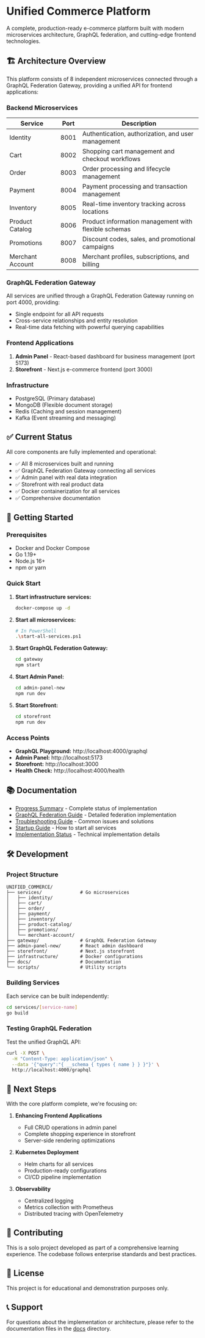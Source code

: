 # Unified Commerce Platform

A complete, production-ready e-commerce platform built with modern microservices architecture, GraphQL federation, and cutting-edge frontend technologies.

## 🏗️ Architecture Overview

This platform consists of 8 independent microservices connected through a GraphQL Federation Gateway, providing a unified API for frontend applications:

### Backend Microservices

| Service | Port | Description |
|---------|------|-------------|
| Identity | 8001 | Authentication, authorization, and user management |
| Cart | 8002 | Shopping cart management and checkout workflows |
| Order | 8003 | Order processing and lifecycle management |
| Payment | 8004 | Payment processing and transaction management |
| Inventory | 8005 | Real-time inventory tracking across locations |
| Product Catalog | 8006 | Product information management with flexible schemas |
| Promotions | 8007 | Discount codes, sales, and promotional campaigns |
| Merchant Account | 8008 | Merchant profiles, subscriptions, and billing |

### GraphQL Federation Gateway

All services are unified through a GraphQL Federation Gateway running on port 4000, providing:
- Single endpoint for all API requests
- Cross-service relationships and entity resolution
- Real-time data fetching with powerful querying capabilities

### Frontend Applications

1. **Admin Panel** - React-based dashboard for business management (port 5173)
2. **Storefront** - Next.js e-commerce frontend (port 3000)

### Infrastructure

- PostgreSQL (Primary database)
- MongoDB (Flexible document storage)
- Redis (Caching and session management)
- Kafka (Event streaming and messaging)

## ✅ Current Status

All core components are fully implemented and operational:

- ✅ All 8 microservices built and running
- ✅ GraphQL Federation Gateway connecting all services
- ✅ Admin panel with real data integration
- ✅ Storefront with real product data
- ✅ Docker containerization for all services
- ✅ Comprehensive documentation

## 🚀 Getting Started

### Prerequisites

- Docker and Docker Compose
- Go 1.19+
- Node.js 16+
- npm or yarn

### Quick Start

1. **Start infrastructure services:**
   ```bash
   docker-compose up -d
   ```

2. **Start all microservices:**
   ```bash
   # In PowerShell
   .\start-all-services.ps1
   ```

3. **Start GraphQL Federation Gateway:**
   ```bash
   cd gateway
   npm start
   ```

4. **Start Admin Panel:**
   ```bash
   cd admin-panel-new
   npm run dev
   ```

5. **Start Storefront:**
   ```bash
   cd storefront
   npm run dev
   ```

### Access Points

- **GraphQL Playground:** http://localhost:4000/graphql
- **Admin Panel:** http://localhost:5173
- **Storefront:** http://localhost:3000
- **Health Check:** http://localhost:4000/health

## 📚 Documentation

- [Progress Summary](UNIFIED_COMMERCE_PROGRESS_SUMMARY.md) - Complete status of implementation
- [GraphQL Federation Guide](docs/GRAPHQL_FEDERATION_GUIDE.md) - Detailed federation implementation
- [Troubleshooting Guide](docs/TROUBLESHOOTING_GUIDE.md) - Common issues and solutions
- [Startup Guide](docs/STARTUP_GUIDE.md) - How to start all services
- [Implementation Status](docs/UNIFIED_IMPLEMENTATION_STATUS.md) - Technical implementation details

## 🛠️ Development

### Project Structure

```
UNIFIED_COMMERCE/
├── services/              # Go microservices
│   ├── identity/
│   ├── cart/
│   ├── order/
│   ├── payment/
│   ├── inventory/
│   ├── product-catalog/
│   ├── promotions/
│   └── merchant-account/
├── gateway/               # GraphQL Federation Gateway
├── admin-panel-new/       # React admin dashboard
├── storefront/            # Next.js storefront
├── infrastructure/        # Docker configurations
├── docs/                  # Documentation
└── scripts/               # Utility scripts
```

### Building Services

Each service can be built independently:
```bash
cd services/[service-name]
go build
```

### Testing GraphQL Federation

Test the unified GraphQL API:
```bash
curl -X POST \
  -H "Content-Type: application/json" \
  --data '{"query":"{ __schema { types { name } } }"}' \
  http://localhost:4000/graphql
```

## 🎯 Next Steps

With the core platform complete, we're focusing on:

1. **Enhancing Frontend Applications**
   - Full CRUD operations in admin panel
   - Complete shopping experience in storefront
   - Server-side rendering optimizations

2. **Kubernetes Deployment**
   - Helm charts for all services
   - Production-ready configurations
   - CI/CD pipeline implementation

3. **Observability**
   - Centralized logging
   - Metrics collection with Prometheus
   - Distributed tracing with OpenTelemetry

## 🤝 Contributing

This is a solo project developed as part of a comprehensive learning experience. The codebase follows enterprise standards and best practices.

## 📄 License

This project is for educational and demonstration purposes only.

## 📞 Support

For questions about the implementation or architecture, please refer to the documentation files in the [docs](docs/) directory.